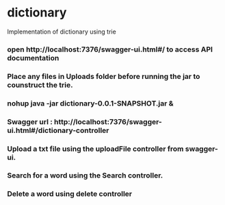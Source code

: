 # dictionary
Implementation of dictionary using trie

### open http://localhost:7376/swagger-ui.html#/ to access API documentation
### Place any files in Uploads folder before running the jar to counstruct the trie.
### nohup java -jar dictionary-0.0.1-SNAPSHOT.jar &
### Swagger url : http://localhost:7376/swagger-ui.html#/dictionary-controller
### Upload a txt file using the uploadFile controller from swagger-ui.
### Search for a word using the Search controller.
### Delete a word using delete controller


